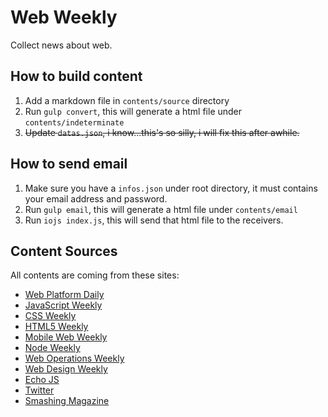 # Web Weekly

Collect news about web.

## How to build content

1. Add a markdown file in `contents/source` directory
2. Run `gulp convert`, this will generate a html file under `contents/indeterminate`
3. <del>Update `datas.json`, i know...this's so silly, i will fix this after awhile.</del>

## How to send email

1. Make sure you have a `infos.json` under root directory, it must contains your email address and password.
2. Run `gulp email`, this will generate a html file under `contents/email`
3. Run `iojs index.js`, this will send that html file to the receivers.

## Content Sources

All contents are coming from these sites:

* [Web Platform Daily](http://webplatformdaily.org/)
* [JavaScript Weekly](http://javascriptweekly.com/)
* [CSS Weekly](http://css-weekly.com/)
* [HTML5 Weekly](http://html5weekly.com/)
* [Mobile Web Weekly](http://mobilewebweekly.co/)
* [Node Weekly](http://nodeweekly.com/)
* [Web Operations Weekly](http://webopsweekly.com/)
* [Web Design Weekly](https://web-design-weekly.com/)
* [Echo JS](http://www.echojs.com/)
* [Twitter](http://twitter.com)
* [Smashing Magazine](http://www.smashingmagazine.com/)


